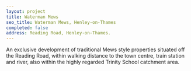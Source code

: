 ```yaml
---
layout: project
title: Waterman Mews
seo_title: Waterman Mews, Henley-on-Thames
completed: false
address: Reading Road, Henley-on-Thames.
---
```


<p>An exclusive development of traditional Mews style properties situated off the Reading Road, within walking distance 
to the town centre, train station and river, also within the highly regarded Trinity School catchment area.</p>